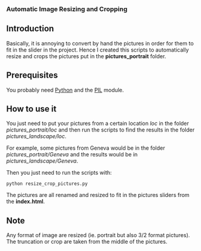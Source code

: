 ### Automatic Image Resizing and Cropping

## Introduction

Basically, it is annoying to convert by hand the pictures in order for them to fit in the slider in the project. Hence I created this scripts to automatically resize and crops the pictures put in the **pictures_portrait** folder.

## Prerequisites

You probably need [Python](https://www.python.org/download/) and the [PIL](http://www.pythonware.com/products/pil/) module.

## How to use it

You just need to put your pictures from a certain location *loc* in the folder
*pictures_portrait/loc* and then run the scripts to find the results in the
folder *pictures_landscape/loc*.

For example, some pictures from Geneva would be in the folder *pictures_portrait/Geneva* and the results would be in
*pictures_landscape/Geneva*.

Then you just need to run the scripts with:

```{bash}
python resize_crop_pictures.py
```

The pictures are all renamed and resized to fit in the pictures sliders from the **index.html**.

## Note
Any format of image are resized (ie. portrait but also 3/2 format pictures). The truncation or crop are taken from the middle of the pictures.

